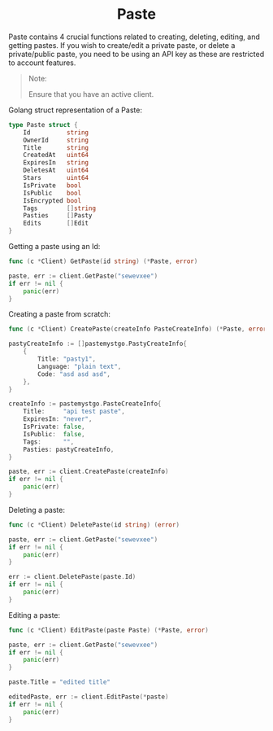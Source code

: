 <h1 align="center">Paste</h1>

Paste contains 4 crucial functions related to creating, deleting, editing, and getting pastes. If you wish to create/edit a private paste, or delete a private/public paste, you need to be using an API key as these are restricted to account features.

> Note: 
> 
> Ensure that you have an active client. 

Golang struct representation of a Paste:
```go
type Paste struct {
	Id          string    
	OwnerId     string   
	Title       string    
	CreatedAt   uint64    
	ExpiresIn   string    
	DeletesAt   uint64    
	Stars       uint64   
	IsPrivate   bool      
	IsPublic    bool     
	IsEncrypted bool     
	Tags        []string  
	Pasties     []Pasty   
	Edits       []Edit    
}
```

Getting a paste using an Id:
```go
func (c *Client) GetPaste(id string) (*Paste, error)
```
```go
paste, err := client.GetPaste("sewevxee")
if err != nil {
    panic(err)
}
```

Creating a paste from scratch:
```go
func (c *Client) CreatePaste(createInfo PasteCreateInfo) (*Paste, error)
```
```go
pastyCreateInfo := []pastemystgo.PastyCreateInfo{
    {
        Title: "pasty1",
        Language: "plain text",
        Code: "asd asd asd",
    },
}

createInfo := pastemystgo.PasteCreateInfo{
    Title:     "api test paste",
    ExpiresIn: "never",
    IsPrivate: false,
    IsPublic:  false,
    Tags:      "",
    Pasties: pastyCreateInfo,
}

paste, err := client.CreatePaste(createInfo)
if err != nil { 
    panic(err)
}
```

Deleting a paste:
```go
func (c *Client) DeletePaste(id string) (error)
```
```go
paste, err := client.GetPaste("sewevxee")
if err != nil { 
    panic(err)
}

err := client.DeletePaste(paste.Id)
if err != nil { 
    panic(err)
}
```

Editing a paste:
```go
func (c *Client) EditPaste(paste Paste) (*Paste, error)
```
```go
paste, err := client.GetPaste("sewevxee")
if err != nil { 
    panic(err)
}

paste.Title = "edited title"

editedPaste, err := client.EditPaste(*paste)
if err != nil {
    panic(err)
}
```